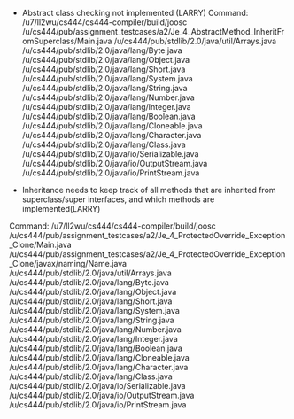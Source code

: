 - Abstract class checking not implemented (LARRY)
Command: /u7/ll2wu/cs444/cs444-compiler/build/joosc /u/cs444/pub/assignment_testcases/a2/Je_4_AbstractMethod_InheritFromSuperclass/Main.java /u/cs444/pub/stdlib/2.0/java/util/Arrays.java /u/cs444/pub/stdlib/2.0/java/lang/Byte.java /u/cs444/pub/stdlib/2.0/java/lang/Object.java /u/cs444/pub/stdlib/2.0/java/lang/Short.java /u/cs444/pub/stdlib/2.0/java/lang/System.java /u/cs444/pub/stdlib/2.0/java/lang/String.java /u/cs444/pub/stdlib/2.0/java/lang/Number.java /u/cs444/pub/stdlib/2.0/java/lang/Integer.java /u/cs444/pub/stdlib/2.0/java/lang/Boolean.java /u/cs444/pub/stdlib/2.0/java/lang/Cloneable.java /u/cs444/pub/stdlib/2.0/java/lang/Character.java /u/cs444/pub/stdlib/2.0/java/lang/Class.java /u/cs444/pub/stdlib/2.0/java/io/Serializable.java /u/cs444/pub/stdlib/2.0/java/io/OutputStream.java /u/cs444/pub/stdlib/2.0/java/io/PrintStream.java

- Inheritance needs to keep track of all methods that are inherited from superclass/super interfaces, and which methods are implemented(LARRY)

Command: /u7/ll2wu/cs444/cs444-compiler/build/joosc /u/cs444/pub/assignment_testcases/a2/Je_4_ProtectedOverride_Exception_Clone/Main.java /u/cs444/pub/assignment_testcases/a2/Je_4_ProtectedOverride_Exception_Clone/javax/naming/Name.java /u/cs444/pub/stdlib/2.0/java/util/Arrays.java /u/cs444/pub/stdlib/2.0/java/lang/Byte.java /u/cs444/pub/stdlib/2.0/java/lang/Object.java /u/cs444/pub/stdlib/2.0/java/lang/Short.java /u/cs444/pub/stdlib/2.0/java/lang/System.java /u/cs444/pub/stdlib/2.0/java/lang/String.java /u/cs444/pub/stdlib/2.0/java/lang/Number.java /u/cs444/pub/stdlib/2.0/java/lang/Integer.java /u/cs444/pub/stdlib/2.0/java/lang/Boolean.java /u/cs444/pub/stdlib/2.0/java/lang/Cloneable.java /u/cs444/pub/stdlib/2.0/java/lang/Character.java /u/cs444/pub/stdlib/2.0/java/lang/Class.java /u/cs444/pub/stdlib/2.0/java/io/Serializable.java /u/cs444/pub/stdlib/2.0/java/io/OutputStream.java /u/cs444/pub/stdlib/2.0/java/io/PrintStream.java
